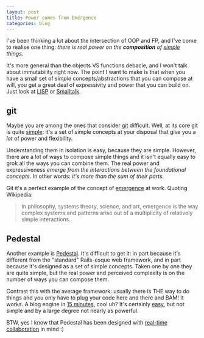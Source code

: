 ```yaml
---
layout: post
title: Power comes from Emergence
categories: blog
---
```


I've been thinking a lot about the intersection of OOP and FP, and I've come to realise one thing: *there is real power on the **composition** of [simple](http://www.infoq.com/presentations/Simple-Made-Easy) things*.

It's more general than the objects VS functions debacle, and I won't talk about immutability right now. The point I want to make is that when you have a small set of *simple* concepts/abstractions that you can compose at will, you get a great deal of expressivity and power that you can build on. Just look at [LISP](http://www.michaelnielsen.org/ddi/lisp-as-the-maxwells-equations-of-software/) or [Smalltalk](http://worrydream.com/EarlyHistoryOfSmalltalk/).

## git ##

Maybe you are among the ones that consider [git](http://git-scm.com/) difficult. Well, at its core git is quite [simple](http://www.infoq.com/presentations/git-details): it's a set of simple concepts at your disposal that give you a *lot* of power and flexibility. 

Understanding them in isolation is easy, because they are simple. However, there are a lot of ways to compose simple things and it isn't equally easy to grok all the ways you can combine them. The real power and expressiveness *emerge from the interactions between the foundational concepts*. In other words: *it's more than the sum of their parts*. 

Git it's a perfect example of the concept of [emergence](http://en.wikipedia.org/wiki/Emergence) at work. Quoting Wikipedia:

> In philosophy, systems theory, science, and art, emergence is the way complex systems and patterns arise out of a multiplicity of relatively simple interactions.

## Pedestal ##

Another example is [Pedestal](http://pedestal.io/). It's difficult to get it: in part because it's different from the "standard" Rails-esque web framework, and in part because it's designed as a set of simple concepts. Taken one by one they are quite simple, but the real power and perceived complexity is on the number of ways you can compose them.

Contrast this with the average framework: usually there is THE way to do things and you only have to plug your code here and there and BAM! It works. A blog engine in [15 minutes](http://vimeo.com/5362441), cool uh? It's certainly [easy](http://www.infoq.com/presentations/Simple-Made-Easy), but not simple and by a large degree not nearly as powerful.

BTW, yes I know that Pedestal has been designed with [real-time collaboration](http://pedestal.io/documentation/) in mind :)
